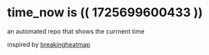 # time_now is (( 1725699600433 ))

an automated repo that shows the currnent time

inspired by [breakingheatmap](https://github.com/breakingheatmap/breakingheatmap)